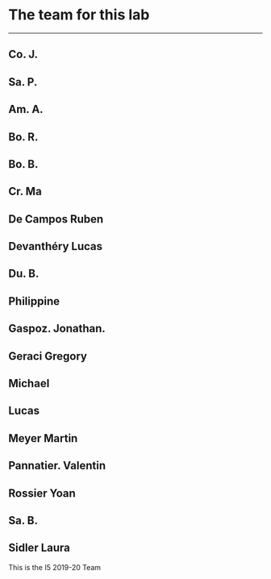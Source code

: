 # The team for this lab

-----------------------------
Co. J.
-----------------------------
Sa. P.
-----------------------------
Am. A.
-----------------------------
Bo. R.
-----------------------------
Bo. B.
-----------------------------
Cr. Ma
-----------------------------
De Campos Ruben
-----------------------------
Devanthéry Lucas
-----------------------------
Du. B.
-----------------------------
Philippine
-----------------------------
Gaspoz. Jonathan.
-----------------------------
Geraci Gregory
-----------------------------
Michael
-----------------------------
Lucas
-----------------------------
Meyer Martin
-----------------------------
Pannatier. Valentin
-----------------------------
Rossier Yoan
-----------------------------
Sa. B.
-----------------------------
Sidler Laura
-----------------------------

This is the I5 2019-20 Team

